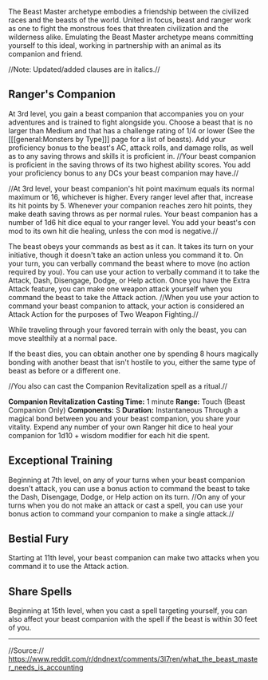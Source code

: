 The Beast Master archetype embodies a friendship between the civilized races and the beasts of the world. United in focus, beast and ranger work as one to fight the monstrous foes that threaten civilization and the wilderness alike. Emulating the Beast Master archetype means committing yourself to this ideal, working in partnership with an animal as its companion and friend.

//Note: Updated/added clauses are in italics.//

## Ranger's Companion

At 3rd level, you gain a beast companion that accompanies you on your adventures and is trained to fight alongside you. Choose a beast that is no larger than Medium and that has a challenge rating of 1/4 or lower (See the [[[general:Monsters by Type]]] page for a list of beasts). Add your proficiency bonus to the beast's AC, attack rolls, and damage rolls, as well as to any saving throws and skills it is proficient in. //Your beast companion is proficient in the saving throws of its two highest ability scores. You add your proficiency bonus to any DCs your beast companion may have.//

//At 3rd level, your beast companion's hit point maximum equals its normal maximum or 16, whichever is higher. Every ranger level after that, increase its hit points by 5. Whenever your companion reaches zero hit points, they make death saving throws as per normal rules. Your beast companion has a number of 1d6 hit dice equal to your ranger level. You add your beast's con mod to its own hit die healing, unless the con mod is negative.//

The beast obeys your commands as best as it can. It takes its turn on your initiative, though it doesn't take an action unless you command it to. On your turn, you can verbally command the beast where to move (no action required by you). You can use your action to verbally command it to take the Attack, Dash, Disengage, Dodge, or Help action. Once you have the Extra Attack feature, you can make one weapon attack yourself when you command the beast to take the Attack action. //When you use your action to command your beast companion to attack, your action is considered an Attack Action for the purposes of Two Weapon Fighting.//

While traveling through your favored terrain with only the beast, you can move stealthily at a normal pace.

If the beast dies, you can obtain another one by spending 8 hours magically bonding with another beast that isn't hostile to you, either the same type of beast as before or a different one.

//You also can cast the Companion Revitalization spell as a ritual.//

**Companion Revitalization**
**Casting Time:** 1 minute
**Range:** Touch (Beast Companion Only)
**Components:** S
**Duration:** Instantaneous
    Through a magical bond between you and your beast companion, you share your vitality. Expend any number of your own Ranger hit dice to heal your companion for 1d10 + wisdom modifier for each hit die spent.

## Exceptional Training

Beginning at 7th level, on any of your turns when your beast companion doesn't attack, you can use a bonus action to command the beast to take the Dash, Disengage, Dodge, or Help action on its turn. //On any of your turns when you do not make an attack or cast a spell, you can use your bonus action to command your companion to make a single attack.//

## Bestial Fury

Starting at 11th level, your beast companion can make two attacks when you command it to use the Attack action.

## Share Spells

Beginning at 15th level, when you cast a spell targeting yourself, you can also affect your beast companion with the spell if the beast is within 30 feet of you.

----

//Source:// https://www.reddit.com/r/dndnext/comments/3l7ren/what_the_beast_master_needs_is_accounting